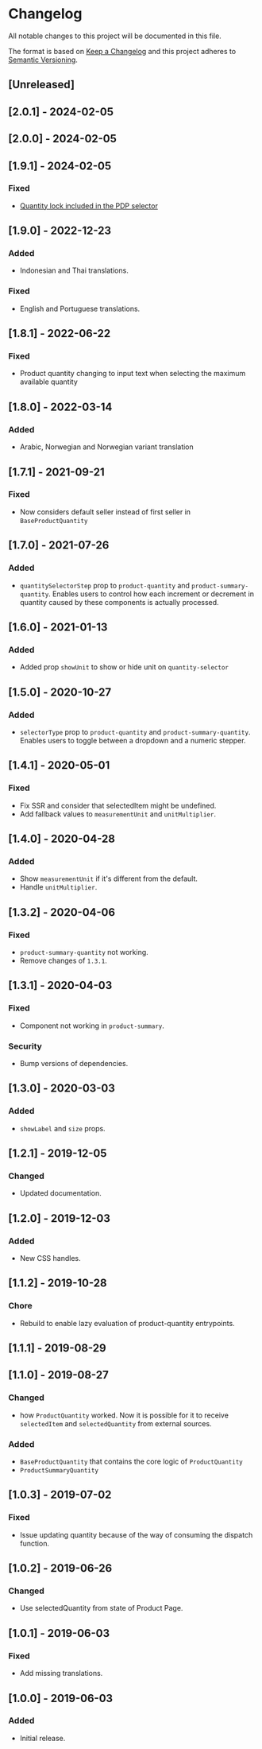 # Changelog

All notable changes to this project will be documented in this file.

The format is based on [Keep a Changelog](http://keepachangelog.com/en/1.0.0/)
and this project adheres to [Semantic Versioning](http://semver.org/spec/v2.0.0.html).

## [Unreleased]

## [2.0.1] - 2024-02-05

## [2.0.0] - 2024-02-05

## [1.9.1] - 2024-02-05

### Fixed 

- [Quantity lock included in the PDP selector](https://github.com/beightone/marykay.product-quantity/pull/1)

## [1.9.0] - 2022-12-23

### Added
- Indonesian and Thai translations.

### Fixed
- English and Portuguese translations.

## [1.8.1] - 2022-06-22
### Fixed
- Product quantity changing to input text when selecting the maximum available quantity 

## [1.8.0] - 2022-03-14

### Added
- Arabic, Norwegian and Norwegian variant translation

## [1.7.1] - 2021-09-21

### Fixed
- Now considers default seller instead of first seller in `BaseProductQuantity`

## [1.7.0] - 2021-07-26

### Added
- `quantitySelectorStep` prop to `product-quantity` and `product-summary-quantity`. Enables users to control how each increment or decrement in quantity caused by these components is actually processed.

## [1.6.0] - 2021-01-13
### Added
- Added prop `showUnit` to show or hide unit on `quantity-selector`

## [1.5.0] - 2020-10-27
### Added
- `selectorType` prop to `product-quantity` and `product-summary-quantity`. Enables users to toggle between a dropdown and a numeric stepper.

## [1.4.1] - 2020-05-01
### Fixed
- Fix SSR and consider that selectedItem might be undefined.
- Add fallback values to `measurementUnit` and `unitMultiplier`.

## [1.4.0] - 2020-04-28

### Added
- Show `measurementUnit` if it's different from the default.
- Handle `unitMultiplier`.

## [1.3.2] - 2020-04-06
### Fixed
- `product-summary-quantity` not working.
- Remove changes of `1.3.1`.

## [1.3.1] - 2020-04-03
### Fixed
- Component not working in `product-summary`.

### Security
- Bump versions of dependencies.

## [1.3.0] - 2020-03-03
### Added
- `showLabel` and `size` props.

## [1.2.1] - 2019-12-05
### Changed
- Updated documentation.

## [1.2.0] - 2019-12-03
### Added
- New CSS handles.

## [1.1.2] - 2019-10-28
### Chore
- Rebuild to enable lazy evaluation of product-quantity entrypoints.

## [1.1.1] - 2019-08-29

## [1.1.0] - 2019-08-27
### Changed
- how `ProductQuantity` worked. Now it is possible for it to receive `selectedItem` and `selectedQuantity` from external sources.

### Added
- `BaseProductQuantity` that contains the core logic of `ProductQuantity`
- `ProductSummaryQuantity`

## [1.0.3] - 2019-07-02
### Fixed
- Issue updating quantity because of the way of consuming the dispatch function.

## [1.0.2] - 2019-06-26

### Changed

- Use selectedQuantity from state of Product Page.

## [1.0.1] - 2019-06-03

### Fixed

- Add missing translations.

## [1.0.0] - 2019-06-03

### Added

- Initial release.

